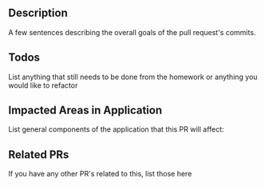 ## Description
A few sentences describing the overall goals of the pull request's commits.

## Todos
List anything that still needs to be done from the homework or anything you would like to refactor

## Impacted Areas in Application
List general components of the application that this PR will affect:

## Related PRs
If you have any other PR's related to this, list those here
